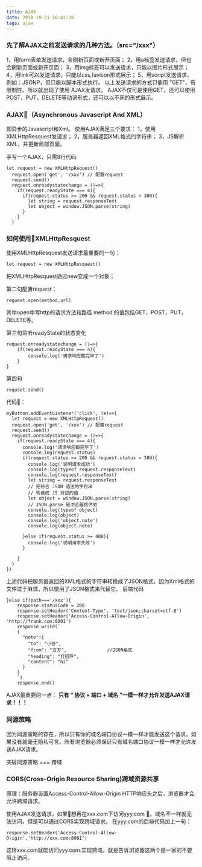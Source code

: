 ```yaml
---
title: AJAX
date: 2018-10-21 16:41:28
tags: ajax
---
```

### 先了解AJAX之前发送请求的几种方法。（src="/xxx"）
1，用form表单发送请求，会刷新页面或新开页面；
2，用a标签发送请求，但也会刷新页面或新开页面；
3，用img标签可以发送请求，只能以图片形式展示；
4，用link可以发送请求，只能以css,favicon形式展示；
5，用script发送请求，例如：JSONP，但只能以脚本形式执行。
以上发送请求的方式只能用 "GET"，有限制性。所以就出现了使用 AJAX发请求。
AJAX不仅可是使用GET，还可以使用POST，PUT，DELETE等动词形式，还可以以不同的形式展示。
### AJAX（Asynchronous Javascript And XML）
即异步的Javascript和Xml。
使用AJAX满足三个要求：
1，使用XMLHttpResquest发请求；
2，服务器返回XML格式的字符串；
3，JS解析XML，并更新局部页面。

手写一个AJAX，只需8行代码:
```
let request = new XMLHttpRequest()
  request.open('get', '/xxx') // 配置request
  request.send()
  request.onreadystatechange = ()=>{
    if(request.readyState === 4){
      if(request.status >= 200 && request.status < 300){
        let string = request.responseText
        let object = window.JSON.parse(string)
      }
    }
  }
```


### 如何使用XMLHttpResquest
使用XMLHttpResquest发送请求最重要的一句：
```
let request = new XMLHttpResquest()
```

把XMLHttpResquest通过new变成一个对象；

第二句配置request：
```
request.open(method,url)
```
其中open中写http的请求方法和路径
method 的值包括GET，POST，PUT，DELETE等。

第三句监听readyState的状态变化
```
request.onreadystatechange = ()=>{
    if(request.readyState === 4){
        console.log('请求响应都完毕了')
    }
}
```
第四句
```
requset.send()
```
代码：
```
myButton.addEventListener('click', (e)=>{
  let request = new XMLHttpRequest()
  request.open('get', '/xxx') // 配置request
  request.send()
  request.onreadystatechange = ()=>{
    if(request.readyState === 4){
      console.log('请求响应都完毕了')
      console.log(request.status)
      if(request.status >= 200 && request.status < 300){
        console.log('说明请求成功')
        console.log(typeof request.responseText)
        console.log(request.responseText)
        let string = request.responseText
        // 把符合 JSON 语法的字符串
        // 转换成 JS 对应的值
        let object = window.JSON.parse(string) 
        // JSON.parse 是浏览器提供的
        console.log(typeof object)
        console.log(object)
        console.log('object.note')
        console.log(object.note)

      }else if(request.status >= 400){
        console.log('说明请求失败') 
      }

    }
  }
})
```
上述代码把服务器返回的XML格式的字符串转换成了JSON格式，因为Xml格式的文件过于麻烦，所以使用了JSON格式来代替它。
后端代码
```
}else if(path==='/xxx'){
    response.statusCode = 200
    response.setHeader('Content-Type', 'text/json;charset=utf-8')
    response.setHeader('Access-Control-Allow-Origin', 'http://frank.com:8001')
    response.write(`
    {
      "note":{
        "to": "小谷",
        "from": "方方",               //JSON格式
        "heading": "打招呼",
        "content": "hi"
      }
    }
    `)
    response.end()
```

AJAX最重要的一点： **只有 “ 协议 + 端口 + 域名 ”一模一样才允许发送AJAX请求！！！**

### 同源策略
因为同源策略的存在，所以只有你的域名端口协议一模一样才能发送这个请求，如果没有就毫无隐私可言。所有浏览器必须保证只有域名端口协议一模一样才允许发送AJAX请求。

突破同源策略 === 跨域

### CORS(Cross-Origin Resource Sharing)跨域资源共享
原理：服务器设置Access-Control-Allow-Origin HTTP响应头之后，浏览器才会允许跨域请求。

使用AJAX发送请求，如果想再在xxx.com下访问yyy.com 。域名不一样就无法访问，但是可以通过CORS实现跨域请求。
在yyy.com的后端代码加上一句：
```
response.setHeader('Access-Control-Allow-Origin','http://xxx.com:8001')
```
这样xxx.com就能访问yyy.com.实现跨域。就是告诉浏览器这两个是一家的不要阻止访问。